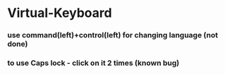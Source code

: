 # Virtual-Keyboard
### use command(left)+control(left) for changing language (not done)
### to use Caps lock - click on it 2 times (known bug)